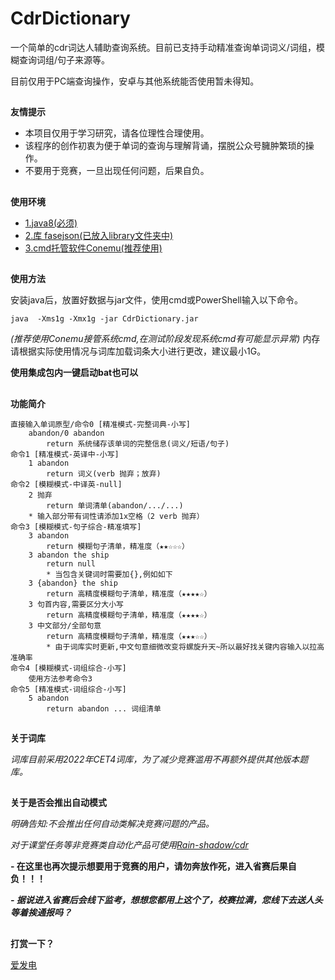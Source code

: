 # CdrDictionary
一个简单的cdr词达人辅助查询系统。目前已支持手动精准查询单词词义/词组，模糊查询词组/句子来源等。

目前仅用于PC端查询操作，安卓与其他系统能否使用暂未得知。
## 
**友情提示**

* 本项目仅用于学习研究，请各位理性合理使用。
* 该程序的创作初衷为便于单词的查询与理解背诵，摆脱公众号臃肿繁琐的操作。
* 不要用于竞赛，一旦出现任何问题，后果自负。

##
**使用环境**

- [1.java8(必须)](www.java.com)
- [2.库 fasejson(已放入library文件夹中)](https://github.com/alibaba/fastjson)
- [3.cmd托管软件Conemu(推荐使用)](https://conemu.github.io/)

##
**使用方法**

安装java后，放置好数据与jar文件，使用cmd或PowerShell输入以下命令。

    java  -Xms1g -Xmx1g -jar CdrDictionary.jar
*(推荐使用Conemu接管系统cmd,在测试阶段发现系统cmd有可能显示异常)*
内存请根据实际使用情况与词库加载词条大小进行更改，建议最小1G。

**使用集成包内一键启动bat也可以**

##
**功能简介**

    直接输入单词原型/命令0 [精准模式-完整词典-小写]
	    abandon/0 abandon
		    return 系统储存该单词的完整信息(词义/短语/句子)
	命令1 [精准模式-英译中-小写]
		1 abandon
			return 词义(verb 抛弃；放弃)
	命令2 [模糊模式-中译英-null]
		2 抛弃
			return 单词清单(abandon/.../...)
		* 输入部分带有词性请添加1x空格（2 verb 抛弃）
	命令3 [模糊模式-句子综合-精准填写]
		3 abandon
			return 模糊句子清单，精准度（★★☆☆☆）
		3 abandon the ship
			return null
			* 当包含关键词时需要加{},例如如下
		3 {abandon} the ship
			return 高精度模糊句子清单，精准度（★★★★☆）
		3 句首内容,需要区分大小写
			return 高精度模糊句子清单，精准度（★★★★☆）
		3 中文部分/全部句意
			return 高精度模糊句子清单，精准度（★★★☆☆）
			* 由于词库实时更新,中文句意细微改变将螺旋升天~所以最好找关键内容输入以拉高准确率
	命令4 [模糊模式-词组综合-小写]
		使用方法参考命令3
	命令5 [精准模式-词组综合-小写]
		5 abandon
			return abandon ... 词组清单		
##
**关于词库**

*词库目前采用2022年CET4词库，为了减少竞赛滥用不再额外提供其他版本题库。*

##
**关于是否会推出自动模式**

*明确告知:不会推出任何自动类解决竞赛问题的产品。*

*对于课堂任务等非竞赛类自动化产品可使用[Rain-shadow/cdr](https://github.com/Rain-shadow/cdr)*

**- 在这里也再次提示想要用于竞赛的用户，请勿奔放作死，进入省赛后果自负！！！**

***- 据说进入省赛后会线下监考，想想您都用上这个了，校赛拉满，您线下去送人头等着挨通报吗？***
##
**打赏一下？**

[爱发电](https://afdian.net/@gugugu_null)
